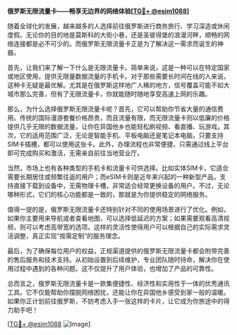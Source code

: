 **俄罗斯无限流量卡——畅享无边界的网络体验[[TG💪+ @esim1088](https://t.me/s/esim1088)]**

随着全球化的发展，越来越多的人选择前往俄罗斯进行商务旅行、学习深造或休闲度假。无论你的目的地是莫斯科的大街小巷，还是圣彼得堡的浪漫河畔，顺畅的网络连接都是必不可少的。而俄罗斯无限流量卡正是为了解决这一需求而诞生的神器。

首先，让我们来了解一下什么是无限流量卡。简单来说，这是一种可以在特定国家或地区使用，提供无限量数据流量的手机卡。对于那些需要长时间在线的人来说，这种卡无疑是最优解。尤其是在俄罗斯这样地广人稀的地方，信号覆盖可能不如大城市那么完善，但有了无限流量卡，你就能随时随地享受高速上网的乐趣。

那么，为什么选择俄罗斯无限流量卡呢？首先，它可以帮助你节省大量的通信费用。传统的国际漫游套餐价格昂贵，而且流量有限，而无限流量卡则以低廉的价格提供几乎无限的数据流量，让你在异国他乡也能轻松刷视频、看直播、玩游戏。其次，它的适用范围广泛，无论是智能手机、平板电脑还是笔记本电脑，只要支持SIM卡插槽，都可以使用这张卡。此外，办理流程也非常便捷，只需通过线上平台即可完成购买和激活，无需亲自前往当地营业厅。

当然，市场上也有各种类型的手机卡和流量卡可供选择。比如实体SIM卡，它适合需要长期居住或频繁往返的用户；而eSIM卡则是近年来兴起的一种新型产品，支持直接下载到设备中，无需物理卡槽，非常适合经常更换设备的用户。不过，无论哪种形式，它们的核心功能都是一致的，那就是为你提供稳定的网络服务。

值得一提的是，俄罗斯无限流量卡还特别针对不同的使用场景进行了优化。例如，如果你主要用来导航或者查看地图，可以选择低延迟的方案；如果需要观看高清视频，则可以考虑高带宽的选项。这样的灵活性使得用户可以根据自己的实际需求灵活调整，真正实现“按需定制”的服务理念。

最后，为了确保每位用户的权益，正规渠道提供的俄罗斯无限流量卡都会附带完善的售后服务和技术支持。从初始设置到后续维护，专业团队随时待命，解决你在使用过程中遇到的各种问题。这不仅提升了用户体验，也增加了产品的可靠性。

总而言之，俄罗斯无限流量卡是一款集便捷性、经济性和实用性于一体的优秀通讯工具。它不仅能帮助你摆脱网络困扰，还能让你在异国他乡感受到家一般的温暖。如果你正计划前往俄罗斯，不妨考虑入手一张这样的卡片，让它成为你旅途中的得力助手吧！

[[TG💪+ @esim1088](https://t.me/s/esim1088) ![Image](https://i.postimg.cc/4NQfJmqS/Snipaste-2025-05-13-00-14-12.png)]
